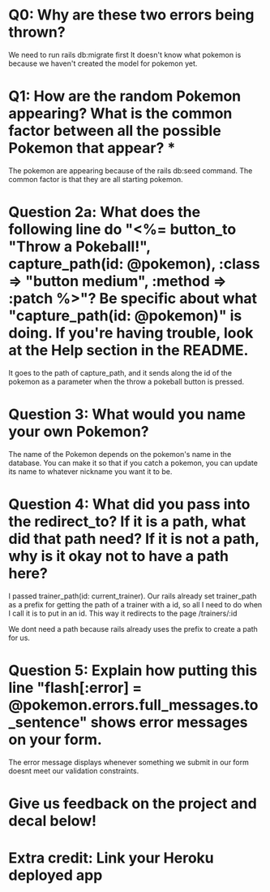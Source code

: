 # Q0: Why are these two errors being thrown?
We need to run rails db:migrate first
It doesn't know what pokemon is because we haven't created the model for pokemon yet.
# Q1: How are the random Pokemon appearing? What is the common factor between all the possible Pokemon that appear? *
The pokemon are appearing because of the rails db:seed command.
The common factor is that they are all starting pokemon. 
# Question 2a: What does the following line do "<%= button_to "Throw a Pokeball!", capture_path(id: @pokemon), :class => "button medium", :method => :patch %>"? Be specific about what "capture_path(id: @pokemon)" is doing. If you're having trouble, look at the Help section in the README.

It goes to the path of capture_path, and it sends along the id of the pokemon as a parameter when the throw a pokeball button is pressed.

# Question 3: What would you name your own Pokemon?

The name of the Pokemon depends on the pokemon's name in the database. You can make it so that if you catch a pokemon, you can update its name to whatever nickname you want it to be.

# Question 4: What did you pass into the redirect_to? If it is a path, what did that path need? If it is not a path, why is it okay not to have a path here?

I passed trainer_path(id: current_trainer). Our rails already set trainer_path as a prefix for getting the path of a trainer with a id, so all I need to do when I call it is to put in an id. This way it redirects to the page /trainers/:id

We dont need a path because rails already uses the prefix to create a path for us.

# Question 5: Explain how putting this line "flash[:error] = @pokemon.errors.full_messages.to_sentence" shows error messages on your form.

The error message displays whenever something we submit in our form doesnt meet our validation constraints.

# Give us feedback on the project and decal below!

# Extra credit: Link your Heroku deployed app
